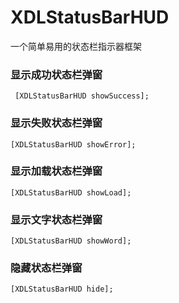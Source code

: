 # XDLStatusBarHUD
一个简单易用的状态栏指示器框架

### 显示成功状态栏弹窗
```objc
 [XDLStatusBarHUD showSuccess];
```

### 显示失败状态栏弹窗
```objc
[XDLStatusBarHUD showError];
```

### 显示加载状态栏弹窗
```objc
[XDLStatusBarHUD showLoad];
```

### 显示文字状态栏弹窗
```objc
[XDLStatusBarHUD showWord];
```

### 隐藏状态栏弹窗
```objc
[XDLStatusBarHUD hide];
```
